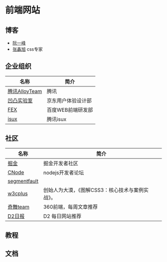 # 前端网站

## 博客

- [阮一峰](http://www.ruanyifeng.com/blog/)
- [张鑫旭](https://www.zhangxinxu.com/wordpress/) css专家

## 企业组织

| 名称                                      | 简介               |
| ----------------------------------------- | ------------------ |
| [腾讯AlloyTeam](http://www.alloyteam.com) | 腾讯               |
| [凹凸实验室](https://aotu.io/)            | 京东用户体验设计部 |
| [FEX](https://aotu.io/)                   | 百度WEB前端研发部  |
| [isux](https://isux.tencent.com/)         | 腾讯isux           |

## 社区

| 名称                                      | 简介                                             |
| ----------------------------------------- | ------------------------------------------------ |
| [掘金](http://www.alloyteam.com)          | 掘金开发者社区                                   |
| [CNode](https://cnodejs.org/)             | nodejs开发者论坛                                 |
| [segmentfault](https://segmentfault.com/) |                                                  |
| [w3cplus](https://www.w3cplus.com/)       | 创始人为大漠，《图解CSS3：核心技术与案例实战》。 |
| [奇舞team](https://weekly.75team.com/)    | 360前端，每周文章推荐                            |
| [D2日报](https://daily.fairyever.com/)    | D2 每日网站推荐                                  |


## 教程

## 文档

